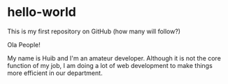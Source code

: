 # hello-world
This is my first repository on GitHub (how many will follow?)

Ola People!

My name is Huib and I'm an amateur developer. Although it is not the core function of my job, I am doing a lot of web development to make things more efficient in our department. 
